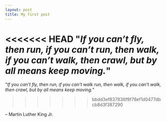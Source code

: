 ```yaml
---
layout: post
title: My first post
---
```


<<<<<<< HEAD
"*If you can’t fly, then run, if you can’t run, then walk, if you can’t walk, then crawl, but by all means keep moving.*"
=======
"*If you can’t fly, then run, if you can’t walk run, then walk, if you can’t walk, then crawl, but by all means keep moving.*"
>>>>>>> bbdd3ef837836f9f78ef1d0477dbcb8d3f387290

– Martin Luther King Jr.
